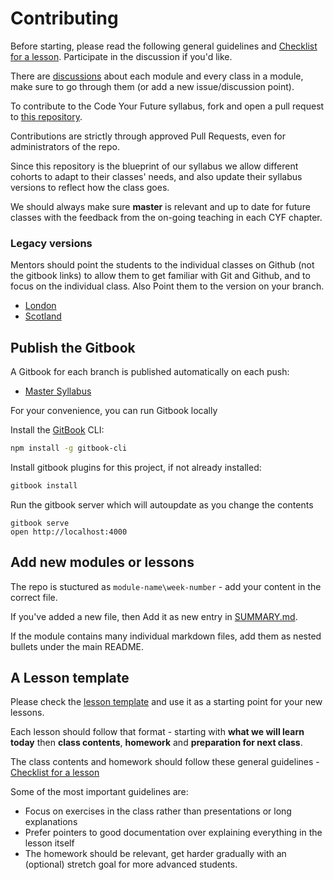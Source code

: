 # Contributing

Before starting, please read the following general guidelines and
[Checklist for a lesson](https://github.com/CodeYourFuture/syllabus/issues/9).
Participate in the discussion if you'd like.

There are [discussions](https://github.com/CodeYourFuture/syllabus/issues)
about each module and every class in a module, make sure to go through them (or
add a new issue/discussion point).

To contribute to the Code Your Future syllabus, fork and open a pull request to
[this repository](https://github.com/CodeYourFuture/syllabus).

Contributions are strictly through approved Pull Requests, even for
administrators of the repo.

Since this repository is the blueprint of our syllabus we allow different
cohorts to adapt to their classes' needs, and also update their syllabus
versions to reflect how the class goes.

We should always make sure **master** is relevant and up to date for future
classes with the feedback from the on-going teaching in each CYF chapter.

### Legacy versions

Mentors should point the students to the individual classes on Github (not the
gitbook links) to allow them to get familiar with Git and Github, and to focus
on the individual class. Also Point them to the version on your branch.

* [London](https://codeyourfuture.github.io/syllabus-london/)
* [Scotland](https://codeyourfuture.github.io/syllabus-scotland/)

## Publish the Gitbook

A Gitbook for each branch is published automatically on each push:

* [Master Syllabus](https://codeyourfuture.github.io/syllabus-master/)

For your convenience, you can run Gitbook locally

Install the [GitBook](https://github.com/GitbookIO/gitbook) CLI:

```bash
npm install -g gitbook-cli
```

Install gitbook plugins for this project, if not already installed:

```bash
gitbook install
```

Run the gitbook server which will autoupdate as you change the contents

```
gitbook serve
open http://localhost:4000
```

## Add new modules or lessons

The repo is stuctured as `module-name\week-number` - add your content in the
correct file.

If you've added a new file, then Add it as new entry in
[SUMMARY.md](https://github.com/CodeYourFuture/syllabus/blob/master/SUMMARY.md).

If the module contains many individual markdown files, add them as nested
bullets under the main README.

## A Lesson template

Please check the [lesson template](lesson-template.md) and use it as a starting
point for your new lessons.

Each lesson should follow that format - starting with **what we will learn
today** then **class contents**, **homework** and **preparation for next
class**.

The class contents and homework should follow these general guidelines -
[Checklist for a lesson](https://github.com/CodeYourFuture/syllabus/issues/9)

Some of the most important guidelines are:

* Focus on exercises in the class rather than presentations or long explanations
* Prefer pointers to good documentation over explaining everything in the lesson
  itself
* The homework should be relevant, get harder gradually with an (optional)
  stretch goal for more advanced students.
